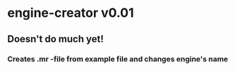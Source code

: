 # engine-creator v0.01

## Doesn't do much yet!

### Creates .mr -file from example file and changes engine's name 